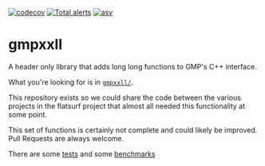 [![codecov](https://codecov.io/gh/flatsurf/gmpxxll/branch/master/graph/badge.svg)](https://codecov.io/gh/flatsurf/gmpxxll)
[![Total alerts](https://img.shields.io/lgtm/alerts/g/flatsurf/gmpxxll.svg?logo=lgtm&logoWidth=18)](https://lgtm.com/projects/g/flatsurf/gmpxxll/alerts/)
[![asv](http://img.shields.io/badge/benchmarked%20by-asv-blue.svg?style=flat)](https://flatsurf.github.io/gmpxxll-asv/)

# gmpxxll

A header only library that adds long long functions to GMP's C++ interface.

What you're looking for is in [`gmpxxll/`](./gmpxxll).

This repository exists so we could share the code between the various projects in the flatsurf project that almost all needed this functionality at some point.

This set of functions is certainly not complete and could likely be improved. Pull Requests are always welcome.

There are some [tests](./test) and some [benchmarks](./benchmark)
